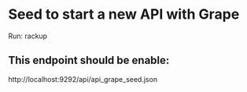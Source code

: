 # Seed to start a new API with Grape

Run: rackup

## This endpoint should be enable:

http://localhost:9292/api/api_grape_seed.json